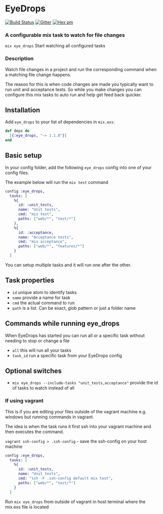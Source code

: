# EyeDrops

[![Build Status](https://travis-ci.org/rkotze/eye_drops.svg?branch=master)](https://travis-ci.org/rkotze/eye_drops) 
[![Gitter](https://badges.gitter.im/rkotze/eye_drops.svg)](https://gitter.im/rkotze/eye_drops?utm_source=badge&utm_medium=badge&utm_campaign=pr-badge)
[![Hex pm](https://img.shields.io/hexpm/v/eye_drops.svg?style=flat)](https://hex.pm/packages/eye_drops)

### A configurable mix task to watch for file changes

`mix eye_drops` Start watching all configured tasks

### Description

Watch file changes in a project and run the corresponding command when a matching file change happens.

The reason for this is when code changes are made you typically want to run unit and acceptance tests. So while you make changes you can configure this mix tasks to auto run and help get feed back quicker.

## Installation

Add `eye_drops` to your list of dependencies in `mix.exs`:

```elixir
def deps do
  [{:eye_drops, "~> 1.1.0"}]
end
```

## Basic setup

In your config folder, add the following `eye_drops` config into one of your config files.

The example below will run the `mix test` command

```elixir
config :eye_drops, 
  tasks: [
    %{
      id: :unit_tests,
      name: "Unit tests",
      cmd: "mix test",
      paths: ["web/*", "test/*"]
    },
    %{
      id: :acceptance,
      name: "Acceptance tests",
      cmd: "mix acceptance",
      paths: ["web/*", "features/*"]
    }
  ]
```

You can setup multiple tasks and it will run one after the other.

## Task properties

- `id` unique atom to identify tasks
- `name` provide a name for task
- `cmd` the actual command to run
- `path` is a list. Can be exact, glob pattern or just a folder name

## Commands while running eye_drops

When EyeDrops has started you can run all or a specific task without needing to stop or change a file

- `all` this will run all your tasks
- `task_id` run a specific task from your EyeDrops config

## Optional switches

- `mix eye_drops --include-tasks "unit_tests,acceptance"` provide the id of tasks to watch instead of all

### If using vagrant

This is if you are editing your files outside of the vagrant machine e.g. windows but running commands in vagrant.

The idea is when the task runs it first ssh into your vagrant machine and then executes the command.

`vagrant ssh-config > .ssh-config` - save the ssh-config on your host machine

```elixir
config :eye_drops, 
  tasks: [
    %{
      id: :unit_tests,
      name: "Unit tests",
      cmd: "ssh -F .ssh-config default mix test",
      paths: ["web/*", "test/*"]
    }
  ]
```

Run `mix eye_drops` from outside of vagrant in host terminal where the mix.exs file is located